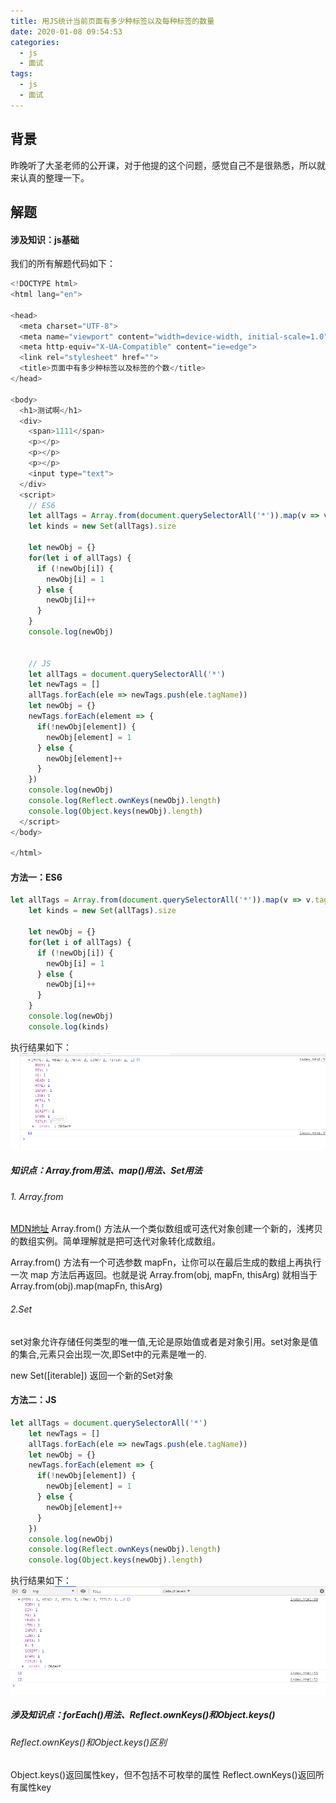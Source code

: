 ```yaml
---
title: 用JS统计当前页面有多少种标签以及每种标签的数量
date: 2020-01-08 09:54:53
categories: 
  - js
  - 面试
tags: 
  - js
  - 面试
---
```

## 背景
昨晚听了大圣老师的公开课，对于他提的这个问题，感觉自己不是很熟悉，所以就来认真的整理一下。
 <!--more-->
 ## 解题
 #### 涉及知识：js基础
我们的所有解题代码如下：
```js
<!DOCTYPE html>
<html lang="en">

<head>
  <meta charset="UTF-8">
  <meta name="viewport" content="width=device-width, initial-scale=1.0">
  <meta http-equiv="X-UA-Compatible" content="ie=edge">
  <link rel="stylesheet" href="">
  <title>页面中有多少种标签以及标签的个数</title>
</head>

<body>
  <h1>测试啊</h1>
  <div>
    <span>1111</span>
    <p></p>
    <p></p>
    <p></p>
    <input type="text">
  </div>
  <script>
    // ES6
    let allTags = Array.from(document.querySelectorAll('*')).map(v => v.tagName)
    let kinds = new Set(allTags).size

    let newObj = {}
    for(let i of allTags) {
      if (!newObj[i]) {
        newObj[i] = 1
      } else {
        newObj[i]++
      }
    }
    console.log(newObj)


    // JS
    let allTags = document.querySelectorAll('*')
    let newTags = []
    allTags.forEach(ele => newTags.push(ele.tagName))
    let newObj = {}
    newTags.forEach(element => {
      if(!newObj[element]) {
        newObj[element] = 1
      } else {
        newObj[element]++
      }
    })
    console.log(newObj)
    console.log(Reflect.ownKeys(newObj).length)
    console.log(Object.keys(newObj).length)
  </script>
</body>

</html>
```

#### 方法一：ES6
```js
let allTags = Array.from(document.querySelectorAll('*')).map(v => v.tagName)
    let kinds = new Set(allTags).size

    let newObj = {}
    for(let i of allTags) {
      if (!newObj[i]) {
        newObj[i] = 1
      } else {
        newObj[i]++
      }
    }
    console.log(newObj)
    console.log(kinds)

```
执行结果如下：![](用JS统计当前页面有多少种标签以及每种标签的数量/es6-result.png)

##### 知识点：Array.from用法、map()用法、Set用法

###### 1. Array.from
[MDN地址](https://developer.mozilla.org/zh-CN/docs/Web/JavaScript/Reference/Global_Objects/Array/from)
Array.from() 方法从一个类似数组或可迭代对象创建一个新的，浅拷贝的数组实例。简单理解就是把可迭代对象转化成数组。

Array.from() 方法有一个可选参数 mapFn，让你可以在最后生成的数组上再执行一次 map 方法后再返回。也就是说 Array.from(obj, mapFn, thisArg) 就相当于 Array.from(obj).map(mapFn, thisArg)

###### 2.Set
set对象允许存储任何类型的唯一值,无论是原始值或者是对象引用。set对象是值的集合,元素只会出现一次,即Set中的元素是唯一的.

new Set([iterable])  返回一个新的Set对象



#### 方法二：JS
```js
let allTags = document.querySelectorAll('*')
    let newTags = []
    allTags.forEach(ele => newTags.push(ele.tagName))
    let newObj = {}
    newTags.forEach(element => {
      if(!newObj[element]) {
        newObj[element] = 1
      } else {
        newObj[element]++
      }
    })
    console.log(newObj)
    console.log(Reflect.ownKeys(newObj).length)
    console.log(Object.keys(newObj).length)
```
执行结果如下：![](用JS统计当前页面有多少种标签以及每种标签的数量/js-result.png)

##### 涉及知识点：forEach()用法、Reflect.ownKeys()和Object.keys()

###### Reflect.ownKeys()和Object.keys()区别
Object.keys()返回属性key，但不包括不可枚举的属性
Reflect.ownKeys()返回所有属性key



